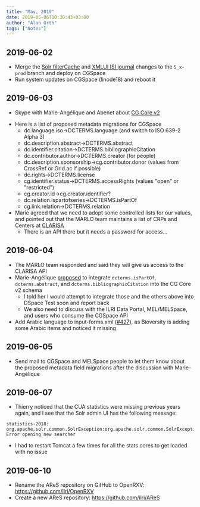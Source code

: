 ```yaml
---
title: "May, 2019"
date: 2019-05-06T10:30:43+03:00
author: "Alan Orth"
tags: ["Notes"]
---
```


## 2019-06-02

- Merge the [Solr filterCache](https://github.com/ilri/DSpace/pull/425) and [XMLUI ISI journal](https://github.com/ilri/DSpace/pull/426) changes to the `5_x-prod` branch and deploy on CGSpace
- Run system updates on CGSpace (linode18) and reboot it

## 2019-06-03

- Skype with Marie-Angélique and Abenet about [CG Core v2](https://agriculturalsemantics.github.io/cg-core/cgcore.html)

<!--more-->

- Here is a list of proposed metadata migrations for CGSpace
  - dc.language.iso→DCTERMS.language (and switch to ISO 639-2 Alpha 3)
  - dc.description.abstract→DCTERMS.abstract
  - dc.identifier.citation→DCTERMS.bibliographicCitation
  - dc.contributor.author→DCTERMS.creator (for people)
  - dc.description.sponsorship→cg.contributor.donor (values from CrossRef or Grid.ac if possible)
  - dc.rights→DCTERMS.license
  - cg.identifier.status→DCTERMS.accessRights (values "open" or "restricted")
  - cg.creator.id→cg.creator.identifier?
  - dc.relation.ispartofseries→DCTERMS.isPartOf
  - cg.link.relation→DCTERMS.relation
- Marie agreed that we need to adopt some controlled lists for our values, and pointed out that the MARLO team maintains a list of CRPs and Centers at [CLARISA](https://clarisa.cgiar.org/)
  - There is an API there but it needs a password for access...

## 2019-06-04

- The MARLO team responded and said they will give us access to the CLARISA API
- Marie-Angélique [proposed](https://github.com/AgriculturalSemantics/cg-core/pull/1) to integrate `dcterms.isPartOf`, `dcterms.abstract`, and `dcterms.bibliographicCitation` into the CG Core v2 schema
  - I told her I would attempt to integrate those and the others above into DSpace Test soon and report back
  - We also need to discuss with the ILRI Data Portal, MEL/MELSpace, and users who consume the CGSpace API
- Add Arabic language to input-forms.xml ([#427](https://github.com/ilri/DSpace/pull/427)), as Bioversity is adding some Arabic items and noticed it missing

## 2019-06-05

- Send mail to CGSpace and MELSpace people to let them know about the proposed metadata field migrations after the discussion with Marie-Angélique

## 2019-06-07

- Thierry noticed that the CUA statistics were missing previous years again, and I see that the Solr admin UI has the following message:

```
statistics-2018: org.apache.solr.common.SolrException:org.apache.solr.common.SolrException: Error opening new searcher 
```

- I had to restart Tomcat a few times for all the stats cores to get loaded with no issue

## 2019-06-10

- Rename the AReS repository on GitHub to OpenRXV: https://github.com/ilri/OpenRXV
- Create a new AReS repository: https://github.com/ilri/AReS

<!-- vim: set sw=2 ts=2: -->
